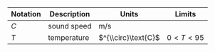 Notation | Description | Units | Limits
--- | --- | --- | ---
$C$ | sound speed | $\text{m/s}$
$T$ | temperature | $^{\\circ}\text{C}$ | $0 < T < 95$